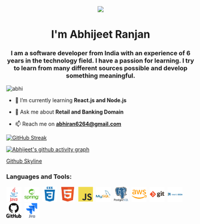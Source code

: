 
<div id="header" align="center" >
  <img src="https://media.giphy.com/media/WSBeyxvC1jH496xQGA/giphy.gif" width="100"/>
  
</div>




<h1 align="center"> I'm Abhijeet Ranjan</h1>
<h3 align="center">I am a software developer from India with an experience of 6 years in the technology field.  I have a passion for learning.  I try to learn from many different sources possible and develop something meaningful.</h3>

<p align="left" > <img src="https://komarev.com/ghpvc/?username=abhijeetgranjan&label=Profile%20views&color=0e75b6&style=flat" alt="abhi" /> </p>

- 🌱 I’m currently learning **React.js and Node.js**

- 💬 Ask me about **Retail and Banking Domain**

- 📫 Reach me on **abhiran6264@gmail.com**


<p align="left">
</p>

[![GitHub Streak](https://github-readme-streak-stats.herokuapp.com/?user=abhijeetgranjan)](https://git.io/streak-stats)


[![Abhijeet's github activity graph](https://activity-graph.herokuapp.com/graph?username=abhijeetgranjan&theme=dracula)](https://github.com/ashutosh00710/github-readme-activity-graph)


<a href="https://skyline.github.com/abhijeetgranjan/2022"> Github Skyline</a>

<h3 align="left">Languages and Tools:</h3>


<div>
  <img src="https://github.com/devicons/devicon/blob/master/icons/java/java-original-wordmark.svg" title="Java" alt="Java" width="40" height="40"/>&nbsp;
  <img src="https://github.com/devicons/devicon/blob/master/icons/spring/spring-original-wordmark.svg" title="Spring" alt="Spring" width="40" height="40"/>&nbsp;
  <img src="https://github.com/devicons/devicon/blob/master/icons/css3/css3-plain-wordmark.svg"  title="CSS3" alt="CSS" width="40" height="40"/>&nbsp;
  <img src="https://github.com/devicons/devicon/blob/master/icons/html5/html5-original.svg" title="HTML5" alt="HTML" width="40" height="40"/>&nbsp;
  <img src="https://github.com/devicons/devicon/blob/master/icons/javascript/javascript-original.svg" title="JavaScript" alt="JavaScript" width="40" height="40"/>&nbsp;
  <img src="https://github.com/devicons/devicon/blob/master/icons/mysql/mysql-original-wordmark.svg" title="MySQL"  alt="MySQL" width="40" height="40"/>&nbsp;
  <img src="https://github.com/devicons/devicon/blob/master/icons/postgresql/postgresql-original-wordmark.svg" title="PostgreSQL" **alt="PostgreSQL" width="40" height="40"/>&nbsp;
  <img src="https://github.com/devicons/devicon/blob/master/icons/amazonwebservices/amazonwebservices-plain-wordmark.svg" title="AWS" alt="AWS" width="40" height="40"/>&nbsp;
  <img src="https://github.com/devicons/devicon/blob/master/icons/git/git-original-wordmark.svg" title="Git" **alt="Git" width="40" height="40"/>&nbsp;
    <img src="https://github.com/devicons/devicon/blob/master/icons/intellij/intellij-original-wordmark.svg" title="IntelliJ" **alt="IntelliJ" width="40" height="40"/>&nbsp;
    <img src="https://github.com/devicons/devicon/blob/master/icons/github/github-original-wordmark.svg" title="Github" **alt=Github"" width="40" height="40"/>&nbsp;
   <img src="https://github.com/devicons/devicon/blob/master/icons/jira/jira-original-wordmark.svg" title="Jira" **alt="Jira" width="40" height="40"/>&nbsp;
  
  
  
  
  
</div>
